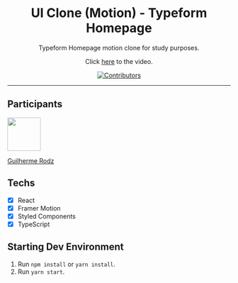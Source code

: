 <h1 align="center">
UI Clone (Motion) - Typeform Homepage
</h1>

<p align="center">Typeform Homepage motion clone for study purposes.</p>
<p align="center">Click <a href="https://www.youtube.com/watch?v=O2xM5H7Ooj4">here</a> to the video.</p>

<p align="center">
  <a href="https://github.com/rocketseat-content/youtube-motion-typeform-homepage/graphs/contributors">
    <img src="https://img.shields.io/github/contributors/rocketseat-content/youtube-motion-typeform-homepage?color=%236633cc&logoColor=%236633cc&style=flat" alt="Contributors">
  </a>
</p>

<hr>

## Participants

[<img src="https://avatars3.githubusercontent.com/u/10366880?s=460&v=4" width="75px;"/>](https://github.com/guilhermerodz)

[Guilherme Rodz](https://github.com/guilhermerodz)

## Techs

- [x] React
- [x] Framer Motion
- [x] Styled Components
- [x] TypeScript

## Starting Dev Environment

1. Run `npm install` or `yarn install`.<br />
2. Run `yarn start`.<br />
